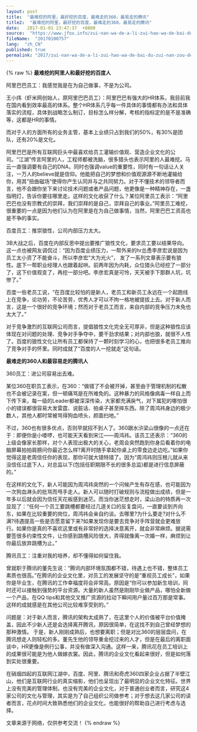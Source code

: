 ```yaml
---
layout: post
title:  "最难挖的阿里，最好挖的百度，最难走的360，最易走的腾讯"
title2:  "最难挖的阿里，最好挖的百度，最难走的360，最易走的腾讯"
date:   2017-01-01 23:47:37  +0800
source:  "https://www.jfox.info/zui-nan-wa-de-a-li-zui-hao-wa-de-bai-du-zui-nan-zou-de-360-zui-yi-zou-de-teng-xun.html"
fileName:  "20170100757"
lang:  "zh_CN"
published: true
permalink: "2017/zui-nan-wa-de-a-li-zui-hao-wa-de-bai-du-zui-nan-zou-de-360-zui-yi-zou-de-teng-xun.html"
---
```

{% raw %}
**最难挖的阿里人和最好挖的百度人**

阿里巴巴员工：我感觉我是在为自己做事，不是为公司。

王小炜（虾米网创始人，原阿里巴巴员工）：阿里巴巴有强大的HR体系，我目前我在国内看到效率最高的体系。整个HR体系几乎每一件具体的事情都有办法和具体落实的流程，具体到战略怎么制订，目标怎么样分解，考核的指标定的是不是准确等，这都是HR的事情。

而对于人的方面所有的业务主管，基本上业绩只占到我们的50%，有30%是团队，还有20%是文化。

阿里巴巴是所有互联网巨头中最喜欢给员工灌输价值观、营造企业文化的公司。“江湖”传言阿里的人，工程师都被洗脑，很多猎头也表示阿里的人最难挖。马云一直强调要有自己的DNA，同时也强调value的重要性，同时有一句话让人关注，一万人的believe就是信仰。他能把自己的梦想和价值观源源不断地灌输给你，用其“扭曲磁场”使得你产生认同并与之共同努力。对于不懂技术的领导者而言，他不会跟你坐下来讨论技术问题或者产品问题，他更像是一种精神存在，一盏指明灯，告诉你要往哪里走。这样的文化收获了什么？某位阿里员工表示：“阿里巴巴也没有宗教式的崇拜，我们崇拜的是自己，崇拜自己的事业。”阿里员工难挖，很重要的一点是因为他们认为在阿里是在为自己做事情，当然，阿里巴巴工资高也是不争的事实。

百度员工：推崇狼性，公司内部压力太大。

3B大战之后，百度在内部反思中提出要推广狼性文化，要求员工要以结果导向。这一点也被网友调侃过：“因为百度业绩压力，一帮外来的hr怂恿李彦宏说是因为员工太小资了不能奋斗，所以李彦宏“大为光火”， 发了一系列文章表示要有狼性。底下一帮职业经理人也跟着起哄。前两年因为内耗，众位猎头已经挖了一部分了，这下价值观变了，再挖一部分吧。李彦宏真是可怜，天天被手下那群人坑，坑惨了。”

百度一些老员工说，“在百度比较怕的是新人，老员工和新员工永远在一个起跑线上在竞争，论功劳，不论苦劳，优秀人才可以不拘一格地被提拔上去。对于新人而言，这是一个很好的竞争环境；然而对于老员工而言，来自内部的竞争压力未免也太大了。”

对于竞争激烈的互联网公司而言，提倡狼性文化完全无可厚非，但是这种狼性应该体现在对问题的处理、竞争对手争夺中，要干劲求结果；对内部也狼，就很不人性了。百度的狼性文化让所有员工都保持了一颗时刻学习的心，也把很多老员工推向了竞争对手的怀里。同时成就了“百度的人一挖就走”这句话。

**最难走的360人和最容易走的腾讯人**

360员工：进公司容易出去难。

某位360在职员工表示，在360：“做错了不会被开掉，甚至由于管理机制的松散也不会被记录在案，但一顿痛骂是在所难免的。这种暴力的风格像病毒一样自上而下传下来，每一级的Leader都被深深传染，大家都充满戾气，对下属犯的哪怕很小的错误都很容易大发雷霆、说脏话、拍桌子甚至摔东西。除了周鸿祎身边的极少数人，其他人都时常被骂得狗血喷头，颜面扫地。”

不过，360也有很多优点，否则早就招不到人了。360跟水浒梁山很像的一点还在于：即便你是小喽啰，也可能天天看到宋江——周鸿祎。该员工还表示：“360的上级会像家长那样，对个人表现出极大的关心，老周会突然跑到你身后看着你的电脑屏幕拍拍肩膀问你最近怎么样?离开时随手拿起你桌上的零食边走边吃。”如果你觉得这是老周信任你的表现，那你可就大错特错了。因为“周鸿祎则压根儿就从来没信任过底下人，对总监以下(包括任职期限不长的很多总监)都是进行信息屏蔽的。”

在这样的文化下，新人可能因为周鸿祎突然的一个问候产生有存在感，也可能因为一次狗血淋头的批骂而甩手走人。新人可以随时打破规则与流程做出成绩，但是一年多以后就会因为信任天花板感到迷茫。而当你迷茫想走时，梁山泊的特质再一次显现了：“任何一个员工要跳槽都要经过几道关口的反复盘问，一直要谈到齐向东，如果在比较重要的岗位，周鸿祎会亲自约谈。去哪里?为什么要走?对什么不满?待遇提高一些是否愿意留下来?如果发现你是要去竞争对手阵营就会更难放行。如果你是真的不喜欢这里或有非常好的选择决意离开，就会非常麻烦。据说需要签很多约束性文件，让你感到跳槽风险很大，弄得就像离一次婚一样，麻烦到让你最后放弃跳槽为止。”

腾讯员工：注重对我的培养，却不懂得如何留住我。

曾就职于腾讯的董先生说：“腾讯内部环境氛围都不错，待遇上也不错，整体员工素质也很高。”在腾讯的企业文化里，对员工的发展坚守的是“重视员工成长”，如果你是毕业生，在腾讯的工作幸福度将会非常高。原因是“你可以参加新生培训，同时还可以接触到强势的平台资源。大量的新人虽然是刚刚毕业做产品，哪怕全新做一个产品，在QQ tips和其他交叉推广资源的拉动下瞬间用户量过百万那是常事。这样的成就感是在其他公司比较难享受到的。”

问题是：对于新人而言，腾讯的架构太成熟了，在这里个人的价值被平台价值掩盖，因此不少新人还是会选择离开腾讯，原因很简单，在这找不到自己曾经梦想的那种激情。 于是，新人刚刚成熟后，也想要离职；但是对比360的层层盘问，在腾讯想走人则轻松的多。董先生他的领导重金挖过来的人才，但是在最后的离职面谈中，HR更像是例行公事，并没有做深入沟通。这样一来，腾讯花在员工培训上的成果很可能是为他人做嫁衣裳。因此，腾讯的企业文化看起来很好，但是如何落到实处很重要。

在硝烟四起的互联网江湖中，百度、阿里、腾讯和奇虎360四家企业占据了半壁江山，他们是互联网行业的真实缩影，他们也呈现出了最明显的企业文化特征。世界上没有完美的管理体制，也没有完美的企业文化，对于普通创业者而言，研究这4家公司的文化与管理，其实是为了自己组织公司做参考；对于想去这几家公司的读者而言，花点时间大致熟悉他们的企业文化，也能很好的帮助自己进行考虑与选择。

文章来源于网络，仅供参考交流！
{% endraw %}